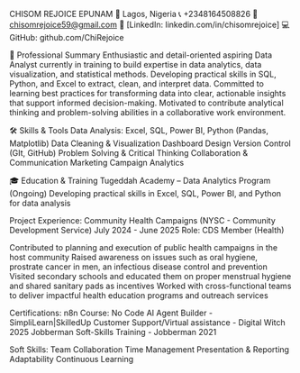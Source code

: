 CHISOM REJOICE EPUNAM 📍 Lagos, Nigeria 📞 +2348164508826 📧 chisomrejoice59@gmail.com 🔗 [LinkedIn: linkedin.com/in/chisomrejoice] 💻 GitHub: github.com/ChiRejoice

🎯 Professional Summary
Enthusiastic and detail-oriented aspiring Data Analyst currently in training to build expertise in data analytics, data visualization, and statistical methods. Developing practical skills in SQL, Python, and Excel to extract, clean, and interpret data. Committed to learning best practices for transforming data into clear, actionable insights that support informed decision-making. Motivated to contribute analytical thinking and problem-solving abilities in a collaborative work environment.

🛠️ Skills & Tools
Data Analysis: Excel, SQL, Power BI, Python (Pandas, Matplotlib)
Data Cleaning & Visualization
Dashboard Design
Version Control (GIt, GitHub)
Problem Solving & Critical Thinking
Collaboration & Communication
Marketing Campaign Analytics

🎓 Education & Training
Tugeddah Academy – Data Analytics Program (Ongoing) Developing practical skills in Excel, SQL, Power BI, and Python for data analysis

Project Experience:
Community Health Campaigns (NYSC - Community Development Service) July 2024 - June 2025
 Role: CDS Member (Health)

Contributed to planning and execution of public health campaigns in the host community
Raised awareness on issues such as oral hygiene, prostrate cancer in men, an infectious disease control and prevention
Visited secondary schools and educated them on proper menstrual hygiene and shared sanitary pads as incentives
Worked with cross-functional teams to deliver impactful health education programs and outreach services

Certifications:
n8n Course: No Code AI Agent Builder - SimpliLearn|SkilledUp
Customer Support/Virtual assistance - Digital Witch 2025
Jobberman Soft-Skills Training - Jobberman 2021

Soft Skills:
Team Collaboration
Time Management
Presentation & Reporting
Adaptability
Continuous Learning